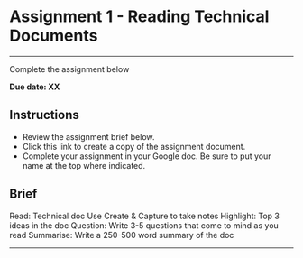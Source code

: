 # Assignment 1 - Reading Technical Documents

---

<aside>


Complete the assignment below

</aside>

**Due date: XX**

## Instructions

- Review the assignment brief below.
- Click this link to create a copy of the assignment document.
- Complete your assignment in your Google doc. Be sure to put your name at the top where indicated.

## Brief

Read: Technical doc
Use Create & Capture to take notes
Highlight: Top 3 ideas in the doc
Question: Write 3-5 questions that come to mind as you read
Summarise: Write a 250-500 word summary of the doc

---
